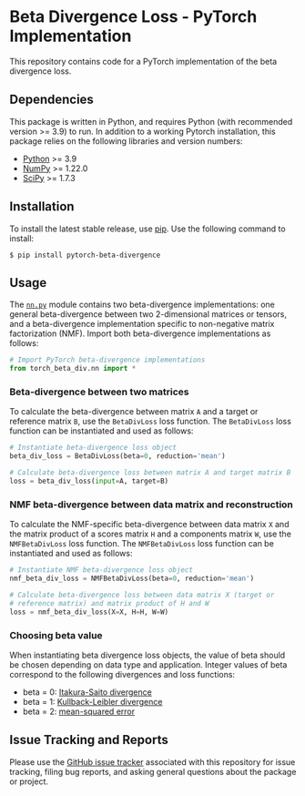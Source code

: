 # Beta Divergence Loss - PyTorch Implementation

This repository contains code for a PyTorch implementation of the beta divergence loss.


## Dependencies

This package is written in Python, and requires Python (with recommended version >= 3.9) to run. In addition to a working Pytorch installation, this package relies on the following libraries and version numbers:

* [Python](https://www.python.org/) >= 3.9
* [NumPy](https://numpy.org/) >= 1.22.0
* [SciPy](https://www.scipy.org/) >= 1.7.3


## Installation

To install the latest stable release, use [pip](https://pip.pypa.io/en/stable/). Use the following command to install:

    $ pip install pytorch-beta-divergence


## Usage

The [`nn.py`](https://github.com/wecarsoniv/pytorch-beta-divergence/blob/main/src/torch_beta_div/nn.py) module contains two beta-divergence implementations: one general beta-divergence between two 2-dimensional matrices or tensors, and a beta-divergence implementation specific to non-negative matrix factorization (NMF). Import both beta-divergence implementations as follows:

```python
# Import PyTorch beta-divergence implementations
from torch_beta_div.nn import *

```


### Beta-divergence between two matrices

To calculate the beta-divergence between matrix `A` and a target or reference matrix `B`, use the `BetaDivLoss` loss function. The `BetaDivLoss` loss function can be instantiated and used as follows:

```python
# Instantiate beta-divergence loss object
beta_div_loss = BetaDivLoss(beta=0, reduction='mean')

# Calculate beta-divergence loss between matrix A and target matrix B
loss = beta_div_loss(input=A, target=B)

```


### NMF beta-divergence between data matrix and reconstruction

To calculate the NMF-specific beta-divergence between data matrix `X` and the matrix product of a scores matrix `H` and a components matrix `W`, use the `NMFBetaDivLoss` loss function. The `NMFBetaDivLoss` loss function can be instantiated and used as follows:

```python
# Instantiate NMF beta-divergence loss object
nmf_beta_div_loss = NMFBetaDivLoss(beta=0, reduction='mean')

# Calculate beta-divergence loss between data matrix X (target or
# reference matrix) and matrix product of H and W
loss = nmf_beta_div_loss(X=X, H=H, W=W)

```


### Choosing beta value

When instantiating beta divergence loss objects, the value of beta should be chosen depending on data type and application. Integer values of beta correspond to the following divergences and loss functions:

* beta = 0: [Itakura-Saito divergence](https://en.wikipedia.org/wiki/Itakura-Saito_distance)
* beta = 1: [Kullback-Leibler divergence](https://en.wikipedia.org/wiki/Kullback-Leibler_divergence)
* beta = 2: [mean-squared error](https://en.wikipedia.org/wiki/Mean_squared_error)


## Issue Tracking and Reports

Please use the [GitHub issue tracker](https://github.com/wecarsoniv/pytorch-beta-divergence/issues) associated with this repository for issue tracking, filing bug reports, and asking general questions about the package or project.

